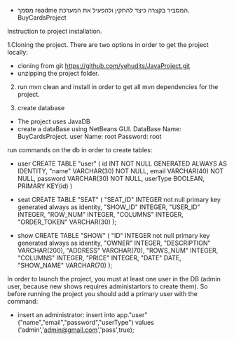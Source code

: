 - מסמך readme המסביר בקצרה כיצד להתקין ולהפעיל את המערכת.
BuyCardsProject
  
Instruction to project installation.

1.Cloning the project.
There are two options in order to get the project locally: 
- cloning from git https://github.com/yehudits/JavaProject.git
- unzipping the project folder.

2. run mvn clean and install in order to get all mvn dependencies for the project.

3. create database
- The project uses JavaDB
- create a dataBase using NetBeans GUI. 
        DataBase Name: BuyCardsProject.
        user Name: root
        Password: root
 
run commands on the db in order to create tables:
- user
  CREATE TABLE "user" (
  id INT NOT NULL GENERATED ALWAYS AS IDENTITY,‏
  "name" VARCHAR(30) NOT NULL,
  email VARCHAR(40) NOT NULL,
  password VARCHAR(30) NOT NULL,
  userType BOOLEAN,
  PRIMARY KEY(id)
  )

- seat
  CREATE TABLE "SEAT" (
  "SEAT_ID" INTEGER not null primary key generated always as identity,
  "SHOW_ID" INTEGER,
  "USER_ID" INTEGER,
  "ROW_NUM" INTEGER,
  "COLUMNS" INTEGER,
  "ORDER_TOKEN" VARCHAR(30)
  );   

- show
  CREATE TABLE "SHOW" (
  "ID" INTEGER not null primary key generated always as identity,
  "OWNER" INTEGER,
  "DESCRIPTION" VARCHAR(200),
  "ADDRESS" VARCHAR(70),
  "ROWS_NUM" INTEGER,
  "COLUMNS" INTEGER,
  "PRICE" INTEGER,
  "DATE" DATE,
  "SHOW_NAME" VARCHAR(70)
  );

In order to launch the project, you must at least one user in the DB (admin user, because new shows requires administartors to create them).
So before running the project you should add a primary user with the command:‏
- insert an administrator:
insert into app."user" ("name","email","password","userType")
values ('admin','admin@gmail.com','pass',true);